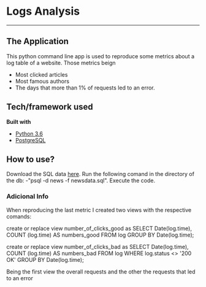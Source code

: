 # Logs Analysis
_______________________
## The Application
This python command line app is used to reproduce some metrics about a log table of a website. Those metrics beign
- Most clicked articles
- Most famous authors
- The days that more than 1% of requests led to an error.

## Tech/framework used

<b>Built with</b>
- [Python 3.6](https://www.python.org/downloads/release/python-360/)
- [PostgreSQL](https://www.postgresql.org//)

## How to use?
Download the SQL data [here](https://d17h27t6h515a5.cloudfront.net/topher/2016/August/57b5f748_newsdata/newsdata.zip).
Run the following comand in the directory of the db:
  -"psql -d news -f newsdata.sql".
Execute the code.


### Adicional Info
When reproducing the last metric I created two views with the respective comands:

create or replace view number_of_clicks_good as
SELECT Date(log.time), COUNT (log.time) AS numbers_good
FROM log
GROUP BY Date(log.time);

create or replace view number_of_clicks_bad as
SELECT Date(log.time),
COUNT (log.time) AS numbers_bad
FROM log
WHERE log.status <> '200 OK'
GROUP BY Date(log.time);

Being the first view the overall requests and the other the requests that led to an error
